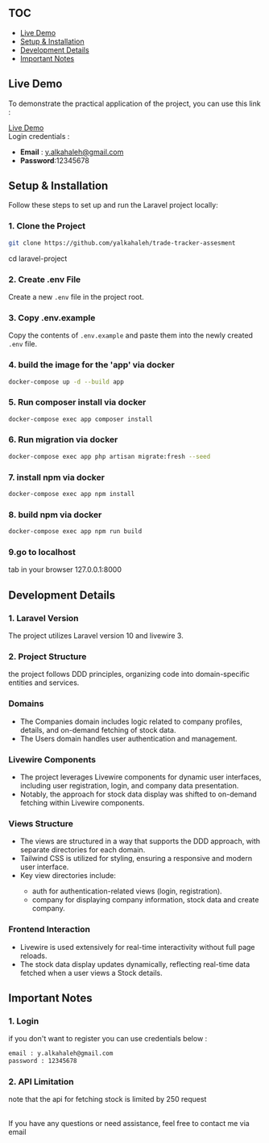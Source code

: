 ## TOC
- [Live Demo](#live-demo)
- [Setup & Installation](#setup--installation)
- [Development Details](#development-details)
- [Important Notes](#important-notes)

## Live Demo
To demonstrate the practical application of the project, you can use this link :

[Live Demo](https://assessment.elite-it-team.com)
<br>
Login credentials :
- **Email** : y.alkahaleh@gmail.com
- **Password**:12345678

## Setup & Installation

Follow these steps to set up and run the Laravel project locally:
### 1. Clone the Project

```bash
git clone https://github.com/yalkahaleh/trade-tracker-assesment
```
cd laravel-project

### 2. Create .env File

Create a new `.env` file in the project root.

### 3. Copy .env.example

Copy the contents of `.env.example` and paste them into the newly created `.env` file.

### 4. build the image for the 'app' via docker

```bash
docker-compose up -d --build app
```

### 5. Run composer install via docker

```bash
docker-compose exec app composer install
```

### 6. Run migration via docker

```bash
docker-compose exec app php artisan migrate:fresh --seed
```

### 7. install npm via docker

```bash
docker-compose exec app npm install
```

### 8. build npm via docker

```bash
docker-compose exec app npm run build
```

### 9.go to localhost
tab in your browser 127.0.0.1:8000

## Development Details

### 1. Laravel Version
The project utilizes Laravel version 10 and livewire 3.

### 2. Project Structure
the project follows DDD principles, organizing code into domain-specific entities and services.
### Domains
<ul>
<li>The Companies domain includes logic related to company profiles, details, and on-demand fetching of stock data.</li>
<li>The Users domain handles user authentication and management.</li>
</ul>

### Livewire Components
<ul>
<li>
The project leverages Livewire components for dynamic user interfaces, including user registration, login, and company data presentation.
</li>
<li>Notably, the approach for stock data display was shifted to on-demand fetching within Livewire components.</li>
</ul>

### Views Structure

<ul>
<li>The views are structured in a way that supports the DDD approach, with separate directories for each domain.</li>
<li>Tailwind CSS is utilized for styling, ensuring a responsive and modern user interface.</li>
<li>Key view directories include:</li>
<ul>
<li>auth for authentication-related views (login, registration).
</li>
<li>company for displaying company information, stock data and create company.
</li>
</ul>
</ul>

### Frontend Interaction
<ul>
<li>Livewire is used extensively for real-time interactivity without full page reloads.
</li>
<li>The stock data display updates dynamically, reflecting real-time data fetched when a user views a Stock details.</li>
</ul>

## Important Notes

### 1. Login
if you don't want to register
you can use credentials below :
```bash
email : y.alkahaleh@gmail.com
password : 12345678
```

### 2. API Limitation
note that the api for fetching stock is limited by 250 request

<br>
If you have any questions or need assistance, feel free to contact me via email
